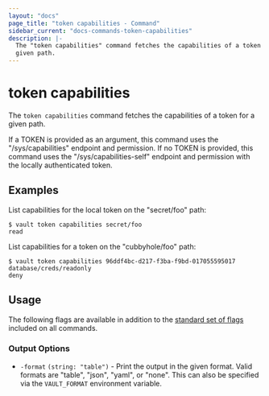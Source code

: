 ```yaml
---
layout: "docs"
page_title: "token capabilities - Command"
sidebar_current: "docs-commands-token-capabilities"
description: |-
  The "token capabilities" command fetches the capabilities of a token for a
  given path.
---
```


# token capabilities

The `token capabilities` command fetches the capabilities of a token for a given
path.

If a TOKEN is provided as an argument, this command uses the "/sys/capabilities"
endpoint and permission. If no TOKEN is provided, this command uses the
"/sys/capabilities-self" endpoint and permission with the locally authenticated
token.

## Examples

List capabilities for the local token on the "secret/foo" path:

```text
$ vault token capabilities secret/foo
read
```

List capabilities for a token on the "cubbyhole/foo" path:

```text
$ vault token capabilities 96ddf4bc-d217-f3ba-f9bd-017055595017 database/creds/readonly
deny
```

## Usage

The following flags are available in addition to the [standard set of
flags](/docs/commands/index.html) included on all commands.

### Output Options

- `-format` `(string: "table")` - Print the output in the given format. Valid
  formats are "table", "json", "yaml", or "none". This can also be specified via the
  `VAULT_FORMAT` environment variable.